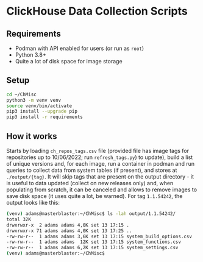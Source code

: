# ClickHouse Data Collection Scripts

## Requirements 
* Podman with API enabled for users (or run as `root`)
* Python 3.8+
* Quite a lot of disk space for image storage

## Setup

```bash
cd ~/ChMisc
python3 -m venv venv 
source venv/bin/activate 
pip3 install --upgrade pip 
pip3 install -r requirements 
```

## How it works 

Starts by loading `ch_repos_tags.csv` file (provided file has image tags for repositories up to 10/06/2022; run `refresh_tags.py`)
to update), build a list of unique versions and, for each image, run a container in podman and run queries to collect data
from system tables (if present), and stores at `./output/{tag}`. It will skip tags that are present on the output directory - 
it is useful to data updated (collect on new releases only) and, when populating from scratch, it can be canceled and allows
to remove images to save disk space (it uses quite a lot, be warned). For tag `1.1.54242`, the output 
looks like this: 

```bash
(venv) adams@masterblaster:~/ChMisc$ ls -lah output/1.1.54242/
total 32K
drwxrwxr-x  2 adams adams 4,0K set 13 17:15 .
drwxrwxr-x 71 adams adams 4,0K set 13 17:25 ..
-rw-rw-r--  1 adams adams 3,6K set 13 17:15 system_build_options.csv
-rw-rw-r--  1 adams adams  12K set 13 17:15 system_functions.csv
-rw-rw-r--  1 adams adams 6,2K set 13 17:15 system_settings.csv
(venv) adams@masterblaster:~/ChMisc$
```

